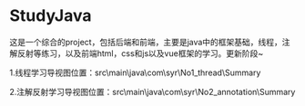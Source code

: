 # StudyJava
这是一个综合的project，包括后端和前端，主要是java中的框架基础，线程，注解反射等练习，以及前端html，css和js以及vue框架的学习。更新阶段~

1.线程学习导视图位置：src\main\java\com\syr\No1_thread\Summary

2.注解反射学习导视图位置：src\main\java\com\syr\No2_annotation\Summary

